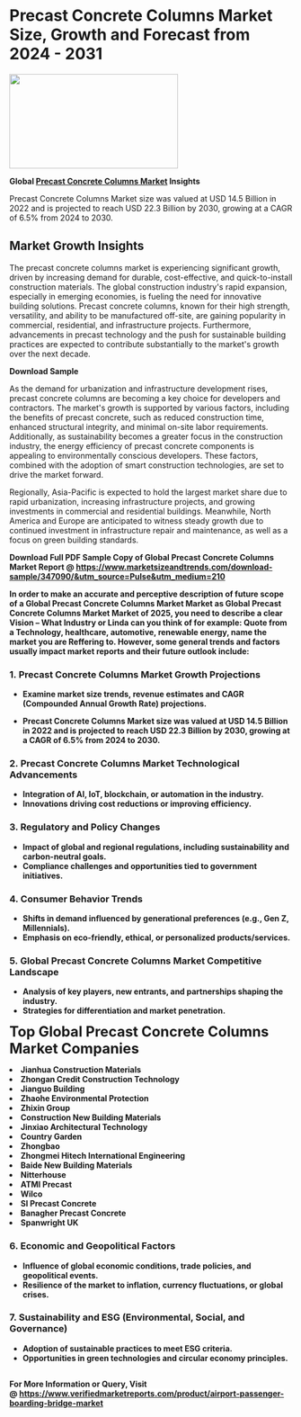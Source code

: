 <H1>Precast Concrete Columns Market Size, Growth and Forecast from 2024 - 2031</H1><img class="aligncenter size-medium wp-image-584254" src="https://thirdeyenews.in/wp-content/uploads/2024/09/Global-Market-Research-300x168.jpeg" alt="" width="300" height="168" /><p><strong>Global&nbsp;<a href="https://www.marketsizeandtrends.com/download-sample/347090/&amp;utm_source=Pulse&amp;utm_medium=210">Precast Concrete Columns Market</a> Insights</strong></p><p>Precast Concrete Columns Market size was valued at USD 14.5 Billion in 2022 and is projected to reach USD 22.3 Billion by 2030, growing at a CAGR of 6.5% from 2024 to 2030.</p><p><h2>Market Growth Insights</h2> <p>The precast concrete columns market is experiencing significant growth, driven by increasing demand for durable, cost-effective, and quick-to-install construction materials. The global construction industry's rapid expansion, especially in emerging economies, is fueling the need for innovative building solutions. Precast concrete columns, known for their high strength, versatility, and ability to be manufactured off-site, are gaining popularity in commercial, residential, and infrastructure projects. Furthermore, advancements in precast technology and the push for sustainable building practices are expected to contribute substantially to the market's growth over the next decade.</p> <p><strong>Download Sample</strong></p> <p>As the demand for urbanization and infrastructure development rises, precast concrete columns are becoming a key choice for developers and contractors. The market's growth is supported by various factors, including the benefits of precast concrete, such as reduced construction time, enhanced structural integrity, and minimal on-site labor requirements. Additionally, as sustainability becomes a greater focus in the construction industry, the energy efficiency of precast concrete components is appealing to environmentally conscious developers. These factors, combined with the adoption of smart construction technologies, are set to drive the market forward.</p> <p>Regionally, Asia-Pacific is expected to hold the largest market share due to rapid urbanization, increasing infrastructure projects, and growing investments in commercial and residential buildings. Meanwhile, North America and Europe are anticipated to witness steady growth due to continued investment in infrastructure repair and maintenance, as well as a focus on green building standards.</p> <p><strong></p><p><span class=""><strong>Download Full PDF Sample Copy of Global Precast Concrete Columns Market Report</strong> @ <a href="https://www.marketsizeandtrends.com/download-sample/347090/&amp;utm_source=Pulse&amp;utm_medium=210" target="_blank">https://www.marketsizeandtrends.com/download-sample/347090/&amp;utm_source=Pulse&amp;utm_medium=210</a></span></p><p>In order to make an accurate and perceptive description of future scope of a Global&nbsp;Precast Concrete Columns Market Market as Global&nbsp;Precast Concrete Columns Market Market of 2025, you need to describe a clear Vision &ndash; What Industry or Linda can you think of for example: Quote from a Technology, healthcare, automotive, renewable energy, name the market you are Reffering to. However, some general trends and factors usually impact market reports and their future outlook include:</p><h3>1.&nbsp;<strong>Precast Concrete Columns Market Growth Projections</strong></h3><ul><li>Examine market size trends, revenue estimates and CAGR (Compounded Annual Growth Rate) projections.</li><li><p>Precast Concrete Columns Market size was valued at USD 14.5 Billion in 2022 and is projected to reach USD 22.3 Billion by 2030, growing at a CAGR of 6.5% from 2024 to 2030.</p></li></ul><h3>2.&nbsp;<strong>Precast Concrete Columns Market Technological Advancements</strong></h3><ul><li>Integration of AI, IoT, blockchain, or automation in the industry.</li><li>Innovations driving cost reductions or improving efficiency.</li></ul><h3>3.&nbsp;<strong>Regulatory and Policy Changes</strong></h3><ul><li>Impact of global and regional regulations, including sustainability and carbon-neutral goals.</li><li>Compliance challenges and opportunities tied to government initiatives.</li></ul><h3>4.&nbsp;<strong>Consumer Behavior Trends</strong></h3><ul><li>Shifts in demand influenced by generational preferences (e.g., Gen Z, Millennials).</li><li>Emphasis on eco-friendly, ethical, or personalized products/services.</li></ul><h3>5.&nbsp;<strong>Global Precast Concrete Columns Market Competitive Landscape</strong></h3><ul><li>Analysis of key players, new entrants, and partnerships shaping the industry.</li><li>Strategies for differentiation and market penetration.</li></ul><p data-pm-slice="1 1 []"><span style="color: inherit; font-family: inherit; font-size: 25px;">Top Global Precast Concrete Columns Market Companies</span></p><div class="" data-test-id=""><p><li>Jianhua Construction Materials</li><li> Zhongan Credit Construction Technology</li><li> Jianguo Building</li><li> Zhaohe Environmental Protection</li><li> Zhixin Group</li><li> Construction New Building Materials</li><li> Jinxiao Architectural Technology</li><li> Country Garden</li><li> Zhongbao</li><li> Zhongmei Hitech International Engineering</li><li> Baide New Building Materials</li><li> Nitterhouse</li><li> ATMI Precast</li><li> Wilco</li><li> SI Precast Concrete</li><li> Banagher Precast Concrete</li><li> Spanwright UK</li></p></div><h3>6.&nbsp;<strong>Economic and Geopolitical Factors</strong></h3><ul><li>Influence of global economic conditions, trade policies, and geopolitical events.</li><li>Resilience of the market to inflation, currency fluctuations, or global crises.</li></ul><h3>7.&nbsp;<strong>Sustainability and ESG (Environmental, Social, and Governance)</strong></h3><ul><li>Adoption of sustainable practices to meet ESG criteria.</li><li>Opportunities in green technologies and circular economy principles.</li></ul><h2><strong style="font-size: 14px;">For More Information or Query, Visit @&nbsp;</strong><a style="background-color: #ffffff; font-size: 14px;" href="https://www.marketsizeandtrends.com/report/precast-concrete-columns-market/" target="_blank">https://www.verifiedmarketreports.com/product/airport-passenger-boarding-bridge-market</a></h2>
